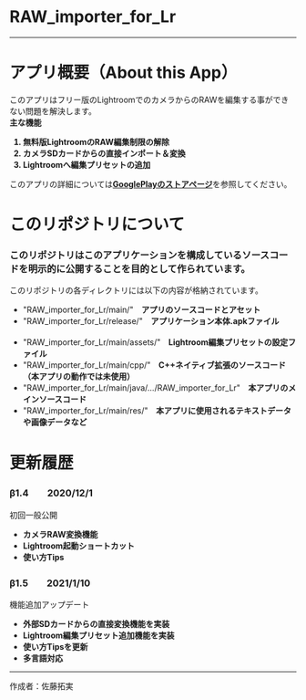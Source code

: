 # RAW_importer_for_Lr
<hr>

<h1>アプリ概要（About this App）</h1>
<p>
  このアプリはフリー版のLightroomでのカメラからのRAWを編集する事ができない問題を解決します。<br>
  <b>主な機能</b>
  <ol>
    <b>
      <li>無料版LightroomのRAW編集制限の解除</li>
      <li>カメラSDカードからの直接インポート＆変換</li>
      <li>Lightroomへ編集プリセットの追加</li>
    </b>
  </ol>
</p>
<p>
  このアプリの詳細については<a href = "https://play.google.com/store/apps/details?id=com.nasuka.rifl" target="_blank" rel="noopener noreferrer"><b>GooglePlayのストアページ</b></a>を参照してください。
</p>

<h1>このリポジトリについて</h1>
<h3>
  このリポジトリはこのアプリケーションを構成しているソースコードを明示的に公開することを目的として作られています。
</h3>
<p>
  このリポジトリの各ディレクトリには以下の内容が格納されています。
  <ul>
    <li>"RAW_importer_for_Lr/main/"　<b>アプリのソースコードとアセット</b></li>
    <li>"RAW_importer_for_Lr/release/"　<b>アプリケーション本体.apkファイル</b></li><br>
    <li>"RAW_importer_for_Lr/main/assets/"　<b>Lightroom編集プリセットの設定ファイル</b></li>
    <li>"RAW_importer_for_Lr/main/cpp/"　<b>C++ネイティブ拡張のソースコード（本アプリの動作では未使用）</b></li>
    <li>"RAW_importer_for_Lr/main/java/.../RAW_importer_for_Lr"　<b>本アプリのメインソースコード</b></li>
    <li>"RAW_importer_for_Lr/main/res/"　<b>本アプリに使用されるテキストデータや画像データなど</b></li>
</ul>
</p>

<h1>更新履歴</h1>
<h3>β1.4　　2020/12/1</h3>
<p>初回一般公開
  <ul>
    <b>
      <li>カメラRAW変換機能</li>
      <li>Lightroom起動ショートカット</li>
      <li>使い方Tips</li>
    </b>
  </ul>
</p>
<h3>β1.5　　2021/1/10</h3>
<p>機能追加アップデート
  <ul>
    <b>
      <li>外部SDカードからの直接変換機能を実装</li>
      <li>Lightroom編集プリセット追加機能を実装</li>
      <li>使い方Tipsを更新</li>
      <li>多言語対応</li>
    </b>
  </ul>
</p>

<hr>
<p>作成者：佐藤拓実</p>
